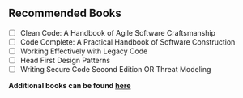 ## Recommended Books

- [ ] Clean Code: A Handbook of Agile Software Craftsmanship
- [ ] Code Complete: A Practical Handbook of Software Construction
- [ ] Working Effectively with Legacy Code
- [ ] Head First Design Patterns
- [ ] Writing Secure Code Second Edition OR Threat Modeling

**Additional books can be found [here](https://github.com/P1xt/speedstudy/blob/master/book-lists.md)**
